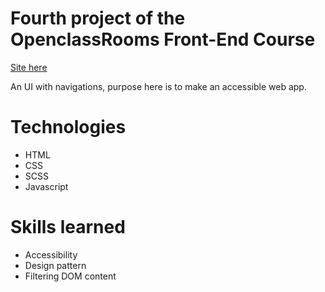 # Fourth project of the OpenclassRooms Front-End Course

[Site here](https://exvigilaregemini.github.io/AdelinDubois_6_13012021/)

An UI with navigations, purpose here is to make an accessible web app.

# Technologies
 - HTML
 - CSS
 - SCSS
 - Javascript

# Skills learned
 -  Accessibility
 -  Design pattern
 -  Filtering DOM content

